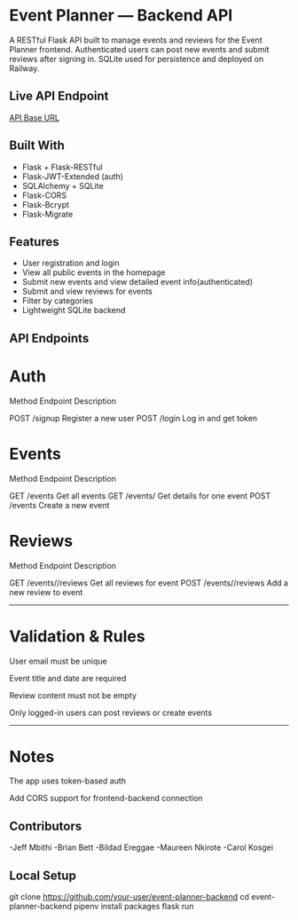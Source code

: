 
#  Event Planner — Backend API

A RESTful Flask API built to manage events and reviews for the Event Planner frontend.
Authenticated users can post new events and submit reviews after signing in.
SQLite used for persistence and deployed on Railway.

##  Live API Endpoint

 [API Base URL](https://event-planner-backend-production.up.railway.app)

##  Built With

- Flask + Flask-RESTful
- Flask-JWT-Extended (auth)
- SQLAlchemy + SQLite
- Flask-CORS
- Flask-Bcrypt
- Flask-Migrate

##  Features

- User registration and login
- View all public events in the homepage
- Submit new events and view detailed event info(authenticated)
- Submit and view reviews for events
- Filter by categories
- Lightweight SQLite backend

## API Endpoints

# Auth

Method	Endpoint	Description

POST	/signup	Register a new user
POST	/login	Log in and get token


# Events

Method	Endpoint	Description

GET	/events	Get all events
GET	/events/<id>	Get details for one event
POST	/events	Create a new event


# Reviews

Method	Endpoint	Description

GET	/events/<id>/reviews	Get all reviews for event
POST	/events/<id>/reviews	Add a new review to event



---

# Validation & Rules

User email must be unique

Event title and date are required

Review content must not be empty

Only logged-in users can post reviews or create events



---
# Notes


The app uses token-based auth 

Add CORS support for frontend-backend connection

## Contributors
  -Jeff Mbithi
  -Brian Bett
  -Bildad Ereggae
  -Maureen Nkirote
  -Carol Kosgei

##  Local Setup

git clone https://github.com/your-user/event-planner-backend
cd event-planner-backend
pipenv install packages
flask run
